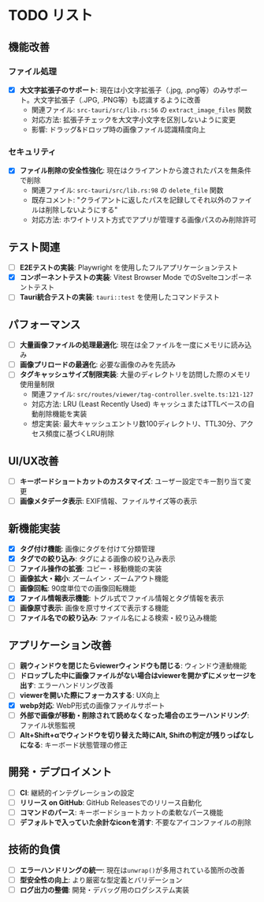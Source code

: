 # TODO リスト

## 機能改善

### ファイル処理
- [x] **大文字拡張子のサポート**: 現在は小文字拡張子（.jpg, .png等）のみサポート。大文字拡張子（.JPG, .PNG等）も認識するように改善
  - 関連ファイル: `src-tauri/src/lib.rs:56` の `extract_image_files` 関数
  - 対応方法: 拡張子チェックを大文字小文字を区別しないように変更
  - 影響: ドラッグ&ドロップ時の画像ファイル認識精度向上

### セキュリティ
- [x] **ファイル削除の安全性強化**: 現在はクライアントから渡されたパスを無条件で削除
  - 関連ファイル: `src-tauri/src/lib.rs:98` の `delete_file` 関数
  - 既存コメント: "クライアントに返したパスを記録してそれ以外のファイルは削除しないようにする"
  - 対応方法: ホワイトリスト方式でアプリが管理する画像パスのみ削除許可

## テスト関連
- [ ] **E2Eテストの実装**: Playwright を使用したフルアプリケーションテスト
- [x] **コンポーネントテストの実装**: Vitest Browser Mode でのSvelteコンポーネントテスト
- [ ] **Tauri統合テストの実装**: `tauri::test` を使用したコマンドテスト

## パフォーマンス
- [ ] **大量画像ファイルの処理最適化**: 現在は全ファイルを一度にメモリに読み込み
- [ ] **画像プリロードの最適化**: 必要な画像のみを先読み
- [ ] **タグキャッシュサイズ制限実装**: 大量のディレクトリを訪問した際のメモリ使用量制限
  - 関連ファイル: `src/routes/viewer/tag-controller.svelte.ts:121-127`
  - 対応方法: LRU (Least Recently Used) キャッシュまたはTTLベースの自動削除機能を実装
  - 想定実装: 最大キャッシュエントリ数100ディレクトリ、TTL30分、アクセス頻度に基づくLRU削除

## UI/UX改善
- [ ] **キーボードショートカットのカスタマイズ**: ユーザー設定でキー割り当て変更
- [ ] **画像メタデータ表示**: EXIF情報、ファイルサイズ等の表示

## 新機能実装
- [x] **タグ付け機能**: 画像にタグを付けて分類管理
- [x] **タグでの絞り込み**: タグによる画像の絞り込み表示
- [ ] **ファイル操作の拡張**: コピー・移動機能の実装
- [ ] **画像拡大・縮小**: ズームイン・ズームアウト機能
- [ ] **画像回転**: 90度単位での画像回転機能
- [x] **ファイル情報表示機能**: トグル式でファイル情報とタグ情報を表示
- [ ] **画像原寸表示**: 画像を原寸サイズで表示する機能
- [ ] **ファイル名での絞り込み**: ファイル名による検索・絞り込み機能

## アプリケーション改善
- [ ] **親ウィンドウを閉じたらviewerウィンドウも閉じる**: ウィンドウ連動機能
- [ ] **ドロップした中に画像ファイルがない場合はviewerを開かずにメッセージを出す**: エラーハンドリング改善
- [ ] **viewerを開いた際にフォーカスする**: UX向上
- [x] **webp対応**: WebP形式の画像ファイルサポート
- [ ] **外部で画像が移動・削除されて読めなくなった場合のエラーハンドリング**: ファイル状態監視
- [ ] **Alt+Shift+αでウィンドウを切り替えた時にAlt, Shiftの判定が残りっぱなしになる**: キーボード状態管理の修正

## 開発・デプロイメント
- [ ] **CI**: 継続的インテグレーションの設定
- [ ] **リリース on GitHub**: GitHub Releasesでのリリース自動化
- [ ] **コマンドのパース**: キーボードショートカットの柔軟なパース機能
- [ ] **デフォルトで入っていた余計なiconを消す**: 不要なアイコンファイルの削除

## 技術的負債
- [ ] **エラーハンドリングの統一**: 現在は`unwrap()`が多用されている箇所の改善
- [ ] **型安全性の向上**: より厳密な型定義とバリデーション
- [ ] **ログ出力の整備**: 開発・デバッグ用のログシステム実装